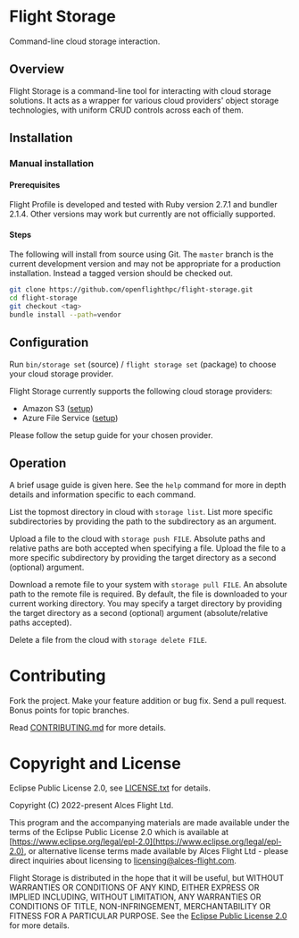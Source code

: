 # Flight Storage

Command-line cloud storage interaction.

## Overview

Flight Storage is a command-line tool for interacting with cloud storage solutions. It acts as a wrapper for various cloud providers' object storage technologies, with uniform CRUD controls across each of them.

## Installation

### Manual installation

#### Prerequisites
Flight Profile is developed and tested with Ruby version 2.7.1 and bundler 2.1.4. Other versions may work but currently are not officially supported.

#### Steps

The following will install from source using Git. The `master` branch is the current development version and may not be appropriate for a production installation. Instead a tagged version should be checked out.

```bash
git clone https://github.com/openflighthpc/flight-storage.git
cd flight-storage
git checkout <tag>
bundle install --path=vendor
```

## Configuration

Run `bin/storage set` (source) / `flight storage set` (package) to choose your cloud storage provider.

Flight Storage currently supports the following cloud storage providers:

- Amazon S3 ([setup](docs/aws_s3.md))
- Azure File Service ([setup](docs/azure.md))

Please follow the setup guide for your chosen provider.

## Operation

A brief usage guide is given here. See the `help` command for more in depth details and information specific to each command.

List the topmost directory in cloud with `storage list`. List more specific subdirectories by providing the path to the subdirectory as an argument.

Upload a file to the cloud with `storage push FILE`. Absolute paths and relative paths are both accepted when specifying a file. Upload the file to a more specific subdirectory by providing the target directory as a second (optional) argument.

Download a remote file to your system with `storage pull FILE`. An absolute path to the remote file is required. By default, the file is downloaded to your current working directory. You may specify a target directory by providing the target directory as a second (optional) argument (absolute/relative paths accepted).

Delete a file from the cloud with `storage delete FILE`.

# Contributing

Fork the project. Make your feature addition or bug fix. Send a pull
request. Bonus points for topic branches.

Read [CONTRIBUTING.md](CONTRIBUTING.md) for more details.

# Copyright and License

Eclipse Public License 2.0, see [LICENSE.txt](LICENSE.txt) for details.

Copyright (C) 2022-present Alces Flight Ltd.

This program and the accompanying materials are made available under
the terms of the Eclipse Public License 2.0 which is available at
[https://www.eclipse.org/legal/epl-2.0](https://www.eclipse.org/legal/epl-2.0),
or alternative license terms made available by Alces Flight Ltd -
please direct inquiries about licensing to
[licensing@alces-flight.com](mailto:licensing@alces-flight.com).

Flight Storage is distributed in the hope that it will be
useful, but WITHOUT WARRANTIES OR CONDITIONS OF ANY KIND, EITHER
EXPRESS OR IMPLIED INCLUDING, WITHOUT LIMITATION, ANY WARRANTIES OR
CONDITIONS OF TITLE, NON-INFRINGEMENT, MERCHANTABILITY OR FITNESS FOR
A PARTICULAR PURPOSE. See the [Eclipse Public License 2.0](https://opensource.org/licenses/EPL-2.0) for more
details.
